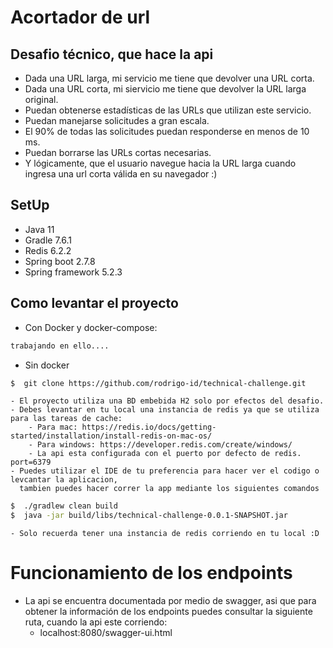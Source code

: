 # Acortador de url

## Desafio técnico, que hace la api

- Dada una URL larga, mi servicio me tiene que devolver una URL corta.
- Dada una URL corta, mi siervicio me tiene que devolver la URL larga original.
- Puedan obtenerse estadísticas de las URLs que utilizan este servicio.
- Puedan manejarse solicitudes a gran escala.
- El 90% de todas las solicitudes puedan responderse en menos de 10 ms.
- Puedan borrarse las URLs cortas necesarias.
- Y lógicamente, que el usuario navegue hacia la URL larga cuando ingresa una url corta válida
en su navegador :)

## SetUp

- Java 11
- Gradle 7.6.1
- Redis 6.2.2
- Spring boot 2.7.8
- Spring framework 5.2.3

## Como levantar el proyecto

+ Con Docker y docker-compose: 

```sh
trabajando en ello....
```

+ Sin docker

```sh
$  git clone https://github.com/rodrigo-id/technical-challenge.git
```
    - El proyecto utiliza una BD embebida H2 solo por efectos del desafio.
    - Debes levantar en tu local una instancia de redis ya que se utiliza para las tareas de cache:
        - Para mac: https://redis.io/docs/getting-started/installation/install-redis-on-mac-os/
        - Para windows: https://developer.redis.com/create/windows/
        - La api esta configurada con el puerto por defecto de redis. port=6379
    - Puedes utilizar el IDE de tu preferencia para hacer ver el codigo o levcantar la aplicacion, 
      tambien puedes hacer correr la app mediante los siguientes comandos

```sh
$  ./gradlew clean build
$  java -jar build/libs/technical-challenge-0.0.1-SNAPSHOT.jar 
```
    - Solo recuerda tener una instancia de redis corriendo en tu local :D

# Funcionamiento de los endpoints

- La api se encuentra documentada por medio de swagger, asi que para obtener la información
  de los endpoints puedes consultar la siguiente ruta, cuando la api este corriendo:
  - localhost:8080/swagger-ui.html

